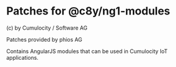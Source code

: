 # Patches for @c8y/ng1-modules

(c) by Cumulocity / Software AG

Patches provided by phios AG

Contains AngularJS modules that can be used in Cumulocity IoT applications.

